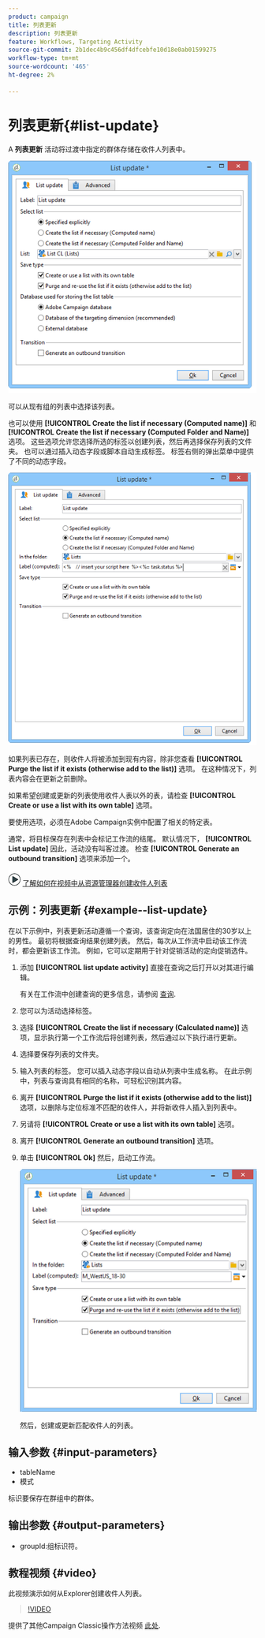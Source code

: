 ```yaml
---
product: campaign
title: 列表更新
description: 列表更新
feature: Workflows, Targeting Activity
source-git-commit: 2b1dec4b9c456df4dfcebfe10d18e0ab01599275
workflow-type: tm+mt
source-wordcount: '465'
ht-degree: 2%

---
```


# 列表更新{#list-update}



A **列表更新** 活动将过渡中指定的群体存储在收件人列表中。

![](assets/s_user_segmentation_update_group.png)

可以从现有组的列表中选择该列表。

也可以使用 **[!UICONTROL Create the list if necessary (Computed name)]** 和 **[!UICONTROL Create the list if necessary (Computed Folder and Name)]** 选项。 这些选项允许您选择所选的标签以创建列表，然后再选择保存列表的文件夹。 也可以通过插入动态字段或脚本自动生成标签。 标签右侧的弹出菜单中提供了不同的动态字段。

![](assets/s_user_segmentation_update_list_calc.png)

如果列表已存在，则收件人将被添加到现有内容，除非您查看 **[!UICONTROL Purge the list if it exists (otherwise add to the list)]** 选项。 在这种情况下，列表内容会在更新之前删除。

如果希望创建或更新的列表使用收件人表以外的表，请检查 **[!UICONTROL Create or use a list with its own table]** 选项。

要使用选项，必须在Adobe Campaign实例中配置了相关的特定表。

通常，将目标保存在列表中会标记工作流的结尾。 默认情况下， **[!UICONTROL List update]** 因此，活动没有叫客过渡。 检查 **[!UICONTROL Generate an outbound transition]** 选项来添加一个。

![](assets/do-not-localize/how-to-video.png) [了解如何在视频中从资源管理器创建收件人列表](#video)

## 示例：列表更新 {#example--list-update}

在以下示例中，列表更新活动遵循一个查询，该查询定向在法国居住的30岁以上的男性。 最初将根据查询结果创建列表。 然后，每次从工作流中启动该工作流时，都会更新该工作流。 例如，它可以定期用于针对促销活动的定向促销选件。

1. 添加 **[!UICONTROL list update activity]** 直接在查询之后打开以对其进行编辑。

   有关在工作流中创建查询的更多信息，请参阅 [查询](query.md).

1. 您可以为活动选择标签。
1. 选择 **[!UICONTROL Create the list if necessary (Calculated name)]** 选项，显示执行第一个工作流后将创建列表，然后通过以下执行进行更新。
1. 选择要保存列表的文件夹。
1. 输入列表的标签。 您可以插入动态字段以自动从列表中生成名称。 在此示例中，列表与查询具有相同的名称，可轻松识别其内容。
1. 离开 **[!UICONTROL Purge the list if it exists (otherwise add to the list)]** 选项，以删除与定位标准不匹配的收件人，并将新收件人插入到列表中。
1. 另请将 **[!UICONTROL Create or use a list with its own table]** 选项。
1. 离开 **[!UICONTROL Generate an outbound transition]** 选项。
1. 单击 **[!UICONTROL Ok]** 然后，启动工作流。

   ![](assets/s_user_segmentation_update_list_calc_example.png)

   然后，创建或更新匹配收件人的列表。

## 输入参数 {#input-parameters}

* tableName
* 模式

标识要保存在群组中的群体。

## 输出参数 {#output-parameters}

* groupId:组标识符。

## 教程视频 {#video}

此视频演示如何从Explorer创建收件人列表。

>[!VIDEO](https://video.tv.adobe.com/v/25602/quality=12)

提供了其他Campaign Classic操作方法视频 [此处](https://experienceleague.adobe.com/docs/campaign-classic-learn/tutorials/overview.html?lang=zh-Hans).
